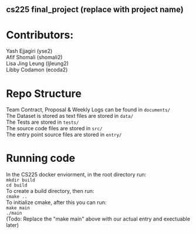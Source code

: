 ## cs225 final_project (replace with project name)
# Contributors:  
Yash Ejjagiri (yse2) \
Afif Shomali (shomali2) \
Lisa Jing Leung (ljleung2) \
Libby Codamon (ecoda2) 

# Repo Structure
Team Contract, Proposal & Weekly Logs can be found in `documents/`  
The Dataset is stored as text files are stored in `data/`  
The Tests are stored in `tests/`  
The source code files are stored in `src/`  
The entry point source files are stored in `entry/`

# Running code 

In the CS225 docker enviorment, in the root directory run:  
`mkdir build`  
`cd build`  
To create a build directory, then run:  
`cmake ..`  
To initialize cmake, after this you can run:  
`make main`  
`./main`  
(Todo: Replace the "make main" above with our actual entry and exectuable later)
